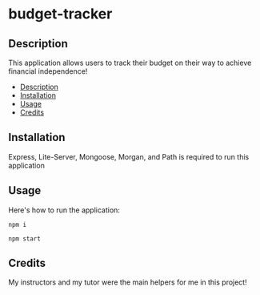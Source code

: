 # budget-tracker

## Description

This application allows users to track their budget on their way to achieve financial independence!

* [Description](#description)
* [Installation](#installation)
* [Usage](#usage)
* [Credits](#credits)


## Installation

Express, Lite-Server, Mongoose, Morgan, and Path is required to run this application

## Usage

Here's how to run the application:

```
npm i

npm start
```

## Credits

My instructors and my tutor were the main helpers for me in this project!